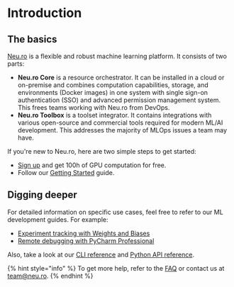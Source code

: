 # Introduction

## The basics

[Neu.ro](https://neu.ro) is a flexible and robust machine learning platform. It consists of two parts:

* **Neu.ro Core** is a resource orchestrator. It can be installed in a cloud or on-premise and combines computation capabilities, storage, and environments \(Docker images\) in one system with single sign-on authentication \(SSO\) and advanced permission management system. This frees teams working with Neu.ro from DevOps.
* **Neu.ro Toolbox** is a toolset integrator. It contains integrations with various open-source and commercial tools required for modern ML/AI development. This addresses the majority of MLOps issues a team may have.

If you're new to Neu.ro, here are two simple steps to get started:

* [Sign up](https://neu.ro) and get 100h of GPU computation for free.
* Follow our [Getting Started](getting-started.md) guide.

## Digging deeper

For detailed information on specific use cases, feel free to refer to our ML development guides. For example:

* [Experiment tracking with Weights and Biases](toolbox/experiment-tracking-with-weights-and-biases.md)
* [Remote debugging with PyCharm Professional](toolbox/remote-debugging-with-pycharm-professional.md)

Also, take a look at our [CLI reference](https://neu-ro.gitbook.io/neu-ro-cli-reference/) and [Python API reference](https://neuro-sdk.readthedocs.io/en/latest/).

{% hint style="info" %}
To get more help, refer to the [FAQ](faq.md) or contact us at [team@neu.ro](mailto:team@neu.ro).
{% endhint %}

